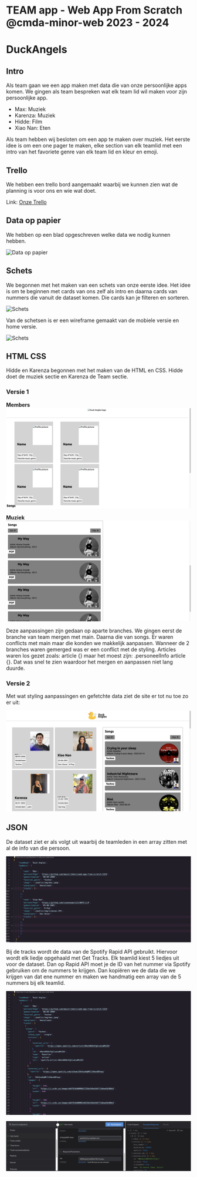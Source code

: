 # TEAM app - Web App From Scratch @cmda-minor-web 2023 - 2024

# DuckAngels

## Intro
Als team gaan we een app maken met data die van onze persoonlijke apps komen. We gingen als team bespreken wat elk team lid wil maken voor zijn persoonlijke app.

- Max: Muziek
- Karenza: Muziek
- Hidde: Film
- Xiao Nan: Eten

Als team hebben wij besloten om een app te maken over muziek. Het eerste idee is om een one pager te maken, elke section van elk teamlid met een intro van het favoriete genre van elk team lid en kleur en emoji.

## Trello
We hebben een trello bord aangemaakt waarbij we kunnen zien wat de planning is voor ons en wie wat doet.

Link: [Onze Trello](https://trello.com/b/X0KmrT8Y/duck-angles)

## Data op papier
We hebben op een blad opgeschreven welke data we nodig kunnen hebben. 

![Data op papier](./docs/read-me-img/data-papier.png)

## Schets
We begonnen met het maken van een schets van onze eerste idee. Het idee is om te beginnen met cards van ons zelf als intro en daarna cards van nummers die vanuit de dataset komen. Die cards kan je filteren en sorteren. 

![Schets](./docs/read-me-img/schets.png)

Van de schetsen is er een wireframe gemaakt van de mobiele versie en home versie.

![Schets](./docs/read-me-img/wireframes.jpg)

## HTML CSS
Hidde en Karenza begonnen met het maken van de HTML en CSS. Hidde doet de muziek sectie en Karenza de Team sectie.

### Versie 1
**Members**
![Members](https://github.com/Hiddevdp/DuckAngels/blob/styling-albums/read-me-img/v-1-members.png)

**Muziek**
![Songs](https://github.com/Hiddevdp/DuckAngels/blob/styling-albums/read-me-img/v-1-songs.png)

Deze aanpassingen zijn gedaan op aparte branches. We gingen eerst de branche van team mergen met main. Daarna die van songs. Er waren conflicts met main maar die konden we makkelijk aanpassen. Wanneer de 2 branches waren gemerged was er een conflict met de styling. Articles waren los gezet zoals: article {} maar het moest zijn: .personeelInfo article {}. Dat was snel te zien waardoor het mergen en aanpassen niet lang duurde.

### Versie 2
Met wat styling aanpassingen en gefetchte data ziet de site er tot nu toe zo er uit:

![Versie 2](https://github.com/Hiddevdp/DuckAngels/blob/styling-albums/read-me-img/v-2.png)

## JSON

De dataset ziet er als volgt uit waarbij de teamleden in een array zitten met al de info van die persoon. 

![Data 1](https://github.com/Hiddevdp/DuckAngels/blob/styling-albums/read-me-img/data-1.png)

Bij de tracks wordt de data van de Spotify Rapid API gebruikt. Hiervoor wordt elk liedje opgehaald met Get Tracks. Elk teamlid kiest 5 liedjes uit voor de dataset. Dan op Rapid API moet je de ID van het nummer via Spotify gebruiken om de nummers te krijgen. Dan kopiëren we de data die we krijgen van dat ene nummer en maken we handmatig een array van de 5 nummers bij elk teamlid.  

![Data 2](https://github.com/Hiddevdp/DuckAngels/blob/styling-albums/read-me-img/data-2.png)

![Data 2](https://github.com/Hiddevdp/DuckAngels/blob/styling-albums/read-me-img/rapid-api-spotify.png)
